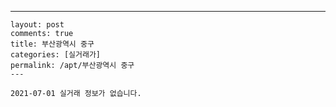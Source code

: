 ---
    layout: post
    comments: true
    title: 부산광역시 중구
    categories: [실거래가]
    permalink: /apt/부산광역시 중구
    ---

    2021-07-01 실거래 정보가 없습니다.

    